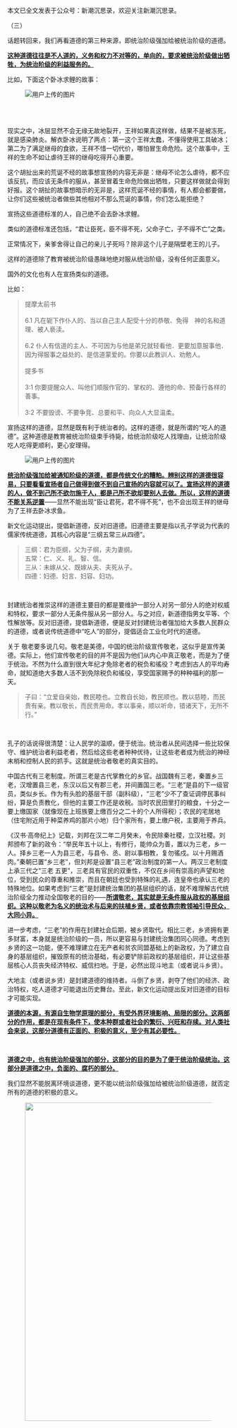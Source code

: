 <p data-pid="wWKgLU-W">本文已全文发表于公众号：新潮沉思录，欢迎关注新潮沉思录。</p><p data-pid="zhpyQ1s4">（三）</p><p data-pid="NfTzJOhz">话题转回来，我们再看道德的第三种来源，即统治阶级强加给被统治阶级的道德。</p><p data-pid="5tz30Vse"><u><b>这种道德往往是不人道的，义务和权力不对等的，单向的，要求被统治阶级做出牺牲，为统治阶级的利益服务的。</b></u></p><p data-pid="vHA98XHj">比如，下面这个卧冰求鲤的故事：</p><figure><img src="https://pic1.zhimg.com/v2-b52c964c2852ebb9f29766c352a94240_720w.png?source=d16d100b" alt="用户上传的图片" class="content_image"></figure><br><br><p data-pid="S31Hak8A">现实之中，冰层显然不会无缘无故地裂开，王祥如果真这样做，结果不是被冻死，就是感染肺炎。解衣卧冰说明了两点：第一这个王祥太蠢，不懂得使用工具破冰；第二为了满足继母的食欲，王祥不惜一切代价，哪怕冒生命危险。这个故事中，王祥的生命不如让虐待王祥的继母吃得开心重要。</p><p data-pid="5Ea_x9ht">这个胡扯出来的荒诞不经的故事想宣扬的内容无非是：继母不论怎么虐待，都不应该反抗，而应该无条件的服从，甚至冒着生命危险做出牺牲，只要这样做就会得到好报。这个胡扯的故事想暗示的无非是，这样荒诞不经的事情，有人都会都要做，让你们这些被统治者做些其他相对不那么荒诞的事情，你们怎么能拒绝？</p><p data-pid="4fnVTgRD">宣扬这些道德标准的人，自己绝不会去卧冰求鲤。</p><p data-pid="hKlFY1SG">类似的道德标准还包括，“君让臣死，臣不得不死，父命子亡，子不得不亡”之类。</p><p data-pid="edDyJtax">正常情况下，亲爹舍得让自己的亲儿子死吗？除非这个儿子是隔壁老王的儿子。</p><p data-pid="0tFiKSVl">这样的道德除了教育被统治阶级愚昧地绝对服从统治阶级，没有任何正面意义。</p><p data-pid="tQIFJfSl">国外的文化也有人在宣扬类似的道德。</p><p data-pid="tiWYrd3l">比如：</p><blockquote data-pid="n9tmJJrK">提摩太前书 
<br><br>6.1 凡在轭下作仆人的、当以自己主人配受十分的恭敬、免得　神的名和道理、被人亵渎。<br><br>6.2 仆人有信道的主人、不可因为与他是弟兄就轻看他．更要加意服事他．因为得服事之益处的、是信道蒙爱的。你要以此教训人、劝勉人。 <br><br> 提多书 
<br><br>3:1 你要提醒众人、叫他们顺服作官的、掌权的、遵他的命、预备行各样的善事。<br><br>3:2 不要毁谤、不要争竞、总要和平、向众人大显温柔。</blockquote><p data-pid="xKSU6HsS">宣扬这样的道德，显然是既有利于统治者的。这样的道德，就是所谓的“吃人的道德”。这种道德是教育被统治阶级束手待毙，给统治阶级吃人找理由，让统治阶级吃人吃得更顺利，更心安理得。</p><figure><img src="https://pica.zhimg.com/v2-1c96383c2bafef34611f04dcc5213aac_720w.jpg?source=d16d100b" alt="用户上传的图片" class="content_image"></figure><p data-pid="21_FOOYR"><u><b>统治阶级强加给被通知阶级的道德，都是传统文化的糟粕。辨别这样的道德很容易，只要看看宣扬者自己做得到做不到自己宣扬的内容就可以了。宣扬这样的道德的人，做不到己所不欲勿施于人，都是己所不欲却要别人去做。所以，这样的道德不能关系逆置</b></u>——显然不能出现“臣让君死，君不得不死”，也不会出现王祥的继母为了王祥去卧冰求鱼。</p><p data-pid="WQ2Gvu8P">新文化运动提出，提倡新道德，反对旧道德。旧道德主要是指以孔子学说为代表的儒家传统道德，其核心内容是“三纲五常三从四德”。</p><blockquote data-pid="_pI1Ab8J">三纲：君为臣纲，父为子纲，夫为妻纲。<br>五常：仁、义、礼、智、信。 <br>三从：未嫁从父、既嫁从夫、夫死从子。 <br>四德：妇德、妇言、妇容、妇功。</blockquote><br><p data-pid="3e3IFM9G">封建统治者推崇这样的道德主要目的都是要维护一部分人对另一部分人的绝对权威和特权，要求一部分人无条件服从另一部分人。与之对应，新道德指男女平等、个性解放等。反对旧道德，提倡新道德，便是反对封建统治者强加给大多数人民群众的道德，或者说传统道德中“吃人”的部分，提倡适合工业化时代的道德。</p><p data-pid="Yk0vtFDf">关于 敬老要多说几句。敬老是美德，中国的统治阶级宣传敬老，这似乎是宣传美德。实际上，他们宣传敬老的目的并不是因为他们从内心中真正敬老，而是为了便于统治。不然为什么直到很大年纪才免除老者的税负和徭役？考虑到古人的平均寿命，就知道绝大多数人活不到免除税负和徭役，享受国家赐予的种种福利的那一天。</p><blockquote data-pid="rs60XQMx">子曰：“立爱自亲始，教民睦也。立教自长始，教民顺也。教以慈睦，而民贵有亲。教以敬长，而民贵用命。孝以事亲，顺以听命，错诸天下，无所不行。”<br></blockquote><br><p data-pid="lS2gENO0">孔子的话说得很清楚：让人民学的温顺，便于统治。统治者从民间选择一些比较保守、维护统治者利益老者，然后给这些老者种种优待，让这些老者成为统治的神经末梢和控制人民的抓手。这就是统治者敬老的真实目的。</p><p data-pid="6F6PXv5R">中国古代有三老制度。所谓三老是古代掌教化的乡官。战国魏有三老，秦置乡三老，汉增置县三老，东汉以后又有郡三老，并间置国三老。“三老”是县的下一级官员，类似乡长。作为有头脸的基层干部（副科级），“三老”少不了查证调停民事纠纷，算是负责教化，但他的主要工作还是收税。当时农民田里打的粮食，十分之一要上缴国家（就像现在上班族要上缴百分之二十的个人所得税）；农民的宅居地（住宅附近用于种菜养鸡的那片小地）归个家所有，要上缴户税，主要用于养兵。</p><p data-pid="aNzSuJmK">《汉书·高帝纪上》记载，刘邦在汉二年二月癸未，令民除秦社稷，立汉社稷。刘邦颁布了新的政令：“举民年五十以上，有修行，能帅众为善，置以为三老，乡一人。择乡三老一人为县三老，与县令、丞、尉以事相教，复勿徭戍。以十月赐酒肉。”秦朝已置“乡三老”，但刘邦是设置“县三老”政治制度的第一人。两汉三老制度上承三代之“三老 五更”，三老具有官民的双重性，不仅在乡间有崇高的声望和地位，受到民众的尊重和推崇，而且在朝廷也受到特殊的礼遇，连皇帝也承认三老的特殊地位。如果考虑到“三老”是封建统治集团的基层组织的话，就不难理解古代统治阶级全力推动全国敬老的目的——<u><b>所谓敬老，其实就是无条件服从政权的基层组织。这种以敬老为名义的统治术与后来的扶植乡贤，或者依靠宗教领袖引导民众，大同小异。  </b></u></p><p data-pid="QN-8Xkay">进一步考虑，“三老”的作用在封建社会后期，被乡贤取代。相比三老，乡贤拥有更多财富，本身就是统治阶级的一员，所以更容易与封建统治集团同心同德。考虑到乡贤的这一功能，便不难理建立在无产者和贫农同盟基础上的新政权，为了建立自身的基层组织，摧毁原有的统治基础，有必要铲除前政权的基层组织，并让这些基层核心人员丧失经济特权、威信扫地。于是，必然出现斗地主（或者说斗乡贤）。</p><p data-pid="JVdSObpz">大地主（或者说乡贤）是封建道德的维持者。斗倒了乡贤，剥夺了他们的经济、政治特权，吃人道德才可能退出历史舞台。至此，新文化运动提出反对旧道德的目标才可能实现。</p><p data-pid="KgcoKg5K"><u><b>道德的本源，有源自生物学原理的部分，有受外界环境影响、局限的部分。这两部分的作用，都是在现有条件下，使本种群或者社会的繁衍、兴旺和存续。对人类社会来说，这部分道德有正面的、积极的意义，至少有其必要性。</b></u></p><br><p data-pid="rNJP2GsO"><u><b>道德之中，也有统治阶级强加的部分，这部分的目的是为了便于统治阶级统治。这部分是道德之中，负面的、腐朽的部分。</b></u></p><p data-pid="gpZjcylr">我们显然不能脱离环境谈道德，更不能以统治阶级强加给被统治阶级道德，就否定所有的道德的积极的意义。</p><figure><img src="https://picx.zhimg.com/v2-db37ee9106eaf63fd26e1a5b1a2fe3f2_720w.jpg?source=d16d100b" data-rawwidth="720" data-rawheight="1280" class="origin_image zh-lightbox-thumb" width="720" data-original="https://picx.zhimg.com/v2-db37ee9106eaf63fd26e1a5b1a2fe3f2_720w.jpg?source=d16d100b"></figure>